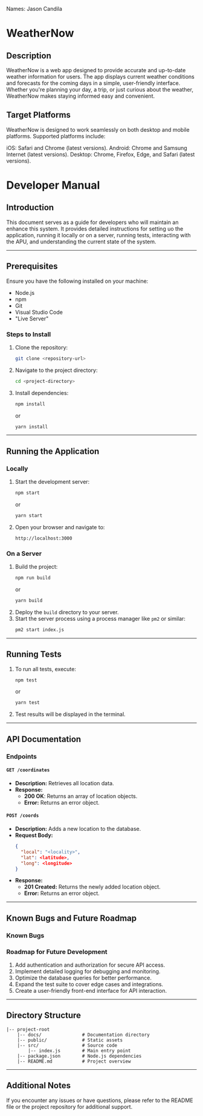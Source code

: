 Names: Jason Candila
# WeatherNow
## Description
WeatherNow is a web app designed to provide accurate and up-to-date weather information for users. The app displays current weather conditions and forecasts for the coming days in a simple, user-friendly interface. Whether you're planning your day, a trip, or just curious about the weather, WeatherNow makes staying informed easy and convenient.

## Target Platforms
WeatherNow is designed to work seamlessly on both desktop and mobile platforms. Supported platforms include:

iOS: Safari and Chrome (latest versions).
Android: Chrome and Samsung Internet (latest versions).
Desktop: Chrome, Firefox, Edge, and Safari (latest versions).

# Developer Manual
## Introduction
This document serves as a guide for developers who will maintain an enhance this system. It provides detailed instructions for setting uo the application, running it locally or on a server, running tests, interacting with the APU, and understanding the current state of the system.

---

## Prerequisites
Ensure you have the following installed on your machine:
- Node.js
- npm
- Git
- Visual Studio Code
- "Live Server"

### Steps to Install
1. Clone the repository:
   ```bash
   git clone <repository-url>
   ```
2. Navigate to the project directory:
   ```bash
   cd <project-directory>
   ```
3. Install dependencies:
   ```bash
   npm install
   ```
   or
   ```bash
   yarn install
   ```

---

## Running the Application

### Locally
1. Start the development server:
   ```bash
   npm start
   ```
   or
   ```bash
   yarn start
   ```
2. Open your browser and navigate to:
   ```
   http://localhost:3000
   ```

### On a Server
1. Build the project:
   ```bash
   npm run build
   ```
   or
   ```bash
   yarn build
   ```
2. Deploy the `build` directory to your server.
3. Start the server process using a process manager like `pm2` or similar:
   ```bash
   pm2 start index.js
   ```

---

## Running Tests

1. To run all tests, execute:
   ```bash
   npm test
   ```
   or
   ```bash
   yarn test
   ```
2. Test results will be displayed in the terminal.

---

## API Documentation

### Endpoints

#### `GET /coordinates`
- **Description:** Retrieves all location data.
- **Response:**
  - **200 OK**: Returns an array of location objects.
  - **Error:** Returns an error object.

#### `POST /coords`
- **Description:** Adds a new location to the database.
- **Request Body:**
  ```json
  {
    "local": "<locality>",
    "lat": <latitude>,
    "long": <longitude>
  }
  ```
- **Response:**
  - **201 Created:** Returns the newly added location object.
  - **Error:** Returns an error object.

---

## Known Bugs and Future Roadmap

### Known Bugs


### Roadmap for Future Development
1. Add authentication and authorization for secure API access.
2. Implement detailed logging for debugging and monitoring.
3. Optimize the database queries for better performance.
4. Expand the test suite to cover edge cases and integrations.
5. Create a user-friendly front-end interface for API interaction.

---

## Directory Structure

```
|-- project-root
    |-- docs/               # Documentation directory
    |-- public/             # Static assets
    |-- src/                # Source code
        |-- index.js        # Main entry point
    |-- package.json        # Node.js dependencies
    |-- README.md           # Project overview
```

---

## Additional Notes

If you encounter any issues or have questions, please refer to the README file or the 
project repository for additional support.
